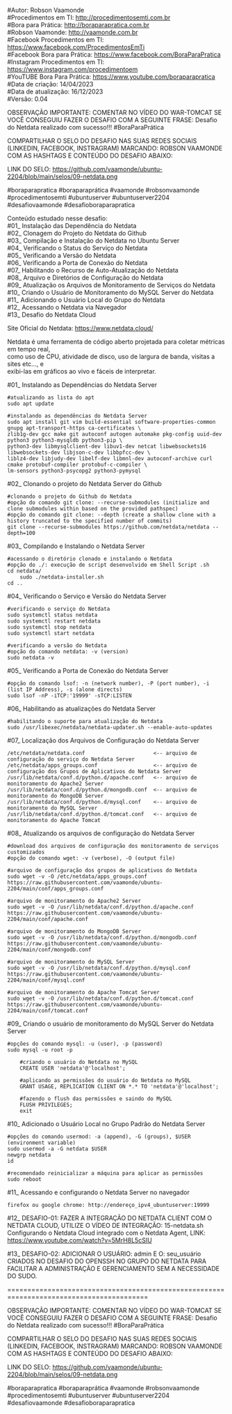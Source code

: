 #Autor: Robson Vaamonde<br>
#Procedimentos em TI: http://procedimentosemti.com.br<br>
#Bora para Prática: http://boraparapratica.com.br<br>
#Robson Vaamonde: http://vaamonde.com.br<br>
#Facebook Procedimentos em TI: https://www.facebook.com/ProcedimentosEmTi<br>
#Facebook Bora para Prática: https://www.facebook.com/BoraParaPratica<br>
#Instagram Procedimentos em TI: https://www.instagram.com/procedimentoem<br>
#YouTUBE Bora Para Prática: https://www.youtube.com/boraparapratica<br>
#Data de criação: 14/04/2023<br>
#Data de atualização: 16/12/2023<br>
#Versão: 0.04<br>

OBSERVAÇÃO IMPORTANTE: COMENTAR NO VÍDEO DO WAR-TOMCAT SE VOCÊ CONSEGUIU FAZER O DESAFIO COM 
A SEGUINTE FRASE: Desafio do Netdata realizado com sucesso!!! #BoraParaPrática

COMPARTILHAR O SELO DO DESAFIO NAS SUAS REDES SOCIAIS (LINKEDIN, FACEBOOK, INSTRAGRAM)
MARCANDO: ROBSON VAAMONDE COM AS HASHTAGS E CONTEÚDO DO DESAFIO ABAIXO: 

LINK DO SELO: https://github.com/vaamonde/ubuntu-2204/blob/main/selos/09-netdata.png

#boraparapratica #boraparaprática #vaamonde #robsonvaamonde #procedimentosemti #ubuntuserver 
#ubuntuserver2204 #desafiovaamonde #desafioboraparapratica

Conteúdo estudado nesse desafio:<br>
#01_ Instalação das Dependência do Netdata<br>
#02_ Clonagem do Projeto do Netdata do Github<br>
#03_ Compilação e Instalação do Netdata no Ubuntu Server<br>
#04_ Verificando o Status do Serviço do Netdata<br>
#05_ Verificando a Versão do Netdata<br>
#06_ Verificando a Porta de Conexão do Netdata<br>
#07_ Habilitando o Recurso de Auto-Atualização do Netdata<br>
#08_ Arquivo e Diretórios de Configuração do Netdata<br>
#09_ Atualização os Arquivos de Monitoramento de Serviços do Netdata<br>
#10_ Criando o Usuário de Monitoramento do MySQL Server do Netdata<br>
#11_ Adicionando o Usuário Local do Grupo do Netdata<br>
#12_ Acessando o Netdata via Navegador<br>
#13_ Desafio do Netdata Cloud<br>

Site Oficial do Netdata: https://www.netdata.cloud/<br>

Netdata é uma ferramenta de código aberto projetada para coletar métricas em tempo real,<br>
como uso de CPU, atividade de disco, uso de largura de banda, visitas a sites etc..., e<br>
exibi-las em gráficos ao vivo e fáceis de interpretar.

#01_ Instalando as Dependências do Netdata Server<br>

	#atualizando as lista do apt
	sudo apt update

	#instalando as dependências do Netdata Server
	sudo apt install git vim build-essential software-properties-common gnupg apt-transport-https ca-certificates \
	zlib1g-dev gcc make git autoconf autogen automake pkg-config uuid-dev python3 python3-mysqldb python3-pip \
	python3-dev libmysqlclient-dev libuv1-dev netcat libwebsockets16 libwebsockets-dev libjson-c-dev libbpfcc-dev \
	liblz4-dev libjudy-dev libelf-dev libmnl-dev autoconf-archive curl cmake protobuf-compiler protobuf-c-compiler \
	lm-sensors python3-psycopg2 python3-pymysql

#02_ Clonando o projeto do Netdata Server do Github<br>

	#clonando o projeto do Github do Netdata
	#opção do comando git clone: --recurse-submodules (initialize and clone submodules within based on the provided pathspec)
	#opção do comando git clone: --depth (create a shallow clone with a history truncated to the specified number of commits)
	git clone --recurse-submodules https://github.com/netdata/netdata --depth=100

#03_ Compilando e Instalando o Netdata Server<br>

	#acessando o diretório clonado e instalando o Netdata
	#opção do ./: execução de script desenvolvido em Shell Script .sh
	cd netdata/
		sudo ./netdata-installer.sh
	cd ..

#04_ Verificando o Serviço e Versão do Netdata Server<br>

	#verificando o serviço do Netdata
	sudo systemctl status netdata
	sudo systemctl restart netdata
	sudo systemctl stop netdata
	sudo systemctl start netdata

	#verificando a versão do Netdata
	#opção do comando netdata: -v (version)
	sudo netdata -v

#05_ Verificando a Porta de Conexão do Netdata Server<br>

	#opção do comando lsof: -n (network number), -P (port number), -i (list IP Address), -s (alone directs)
	sudo lsof -nP -iTCP:'19999' -sTCP:LISTEN

#06_ Habilitando as atualizações do Netdata Server

	#habilitando o suporte para atualização do Netdata
	sudo /usr/libexec/netdata/netdata-updater.sh --enable-auto-updates

#07_ Localização dos Arquivos de Configuração do Netdata Server<br>

	/etc/netdata/netdata.conf                      <-- arquivo de configuração do serviço do Netdata Server
	/etc/netdata/apps_groups.conf                  <-- arquivo de configuração dos Grupos de Aplicativos do Netdata Server
	/usr/lib/netdata/conf.d/python.d/apache.conf   <-- arquivo de monitoramento do Apache2 Server
	/usr/lib/netdata/conf.d/python.d/mongodb.conf  <-- arquivo de monitoramento do MongoDB Server
	/usr/lib/netdata/conf.d/python.d/mysql.conf    <-- arquivo de monitoramento do MySQL Server
	/usr/lib/netdata/conf.d/python.d/tomcat.conf   <-- arquivo de monitoramento do Apache Tomcat

#08_ Atualizando os arquivos de configuração do Netdata Server<br>

	#download dos arquivos de configuração dos monitoramento de serviços customizados
	#opção do comando wget: -v (verbose), -O (output file)

	#arquivo de configuração dos grupos de aplicativos do Netdata
	sudo wget -v -O /etc/netdata/apps_groups.conf https://raw.githubusercontent.com/vaamonde/ubuntu-2204/main/conf/apps_groups.conf

	#arquivo de monitoramento do Apache2 Server
	sudo wget -v -O /usr/lib/netdata/conf.d/python.d/apache.conf https://raw.githubusercontent.com/vaamonde/ubuntu-2204/main/conf/apache.conf

	#arquivo de monitoramento do MongoDB Server
	sudo wget -v -O /usr/lib/netdata/conf.d/python.d/mongodb.conf https://raw.githubusercontent.com/vaamonde/ubuntu-2204/main/conf/mongodb.conf

	#arquivo de monitoramento do MySQL Server
	sudo wget -v -O /usr/lib/netdata/conf.d/python.d/mysql.conf https://raw.githubusercontent.com/vaamonde/ubuntu-2204/main/conf/mysql.conf

	#arquivo de monitoramento do Apache Tomcat Server
	sudo wget -v -O /usr/lib/netdata/conf.d/python.d/tomcat.conf https://raw.githubusercontent.com/vaamonde/ubuntu-2204/main/conf/tomcat.conf

#09_ Criando o usuário de monitoramento do MySQL Server do Netdata Server<br>

	#opções do comando mysql: -u (user), -p (password)
	sudo mysql -u root -p

		#criando o usuário do Netdata no MySQL
		CREATE USER 'netdata'@'localhost';

		#aplicando as permissões do usuário do Netdata no MySQL
		GRANT USAGE, REPLICATION CLIENT ON *.* TO 'netdata'@'localhost';

		#fazendo o flush das permissões e saindo do MySQL
		FLUSH PRIVILEGES;
		exit

#10_ Adicionado o Usuário Local no Grupo Padrão do Netdata Server<br>

	#opções do comando usermod: -a (append), -G (groups), $USER (environment variable)
	sudo usermod -a -G netdata $USER
	newgrp netdata
	id
	
	#recomendado reinicializar a máquina para aplicar as permissões
	sudo reboot

#11_ Acessando e configurando o Netdata Server no navegador<br>

	firefox ou google chrome: http://endereço_ipv4_ubuntuserver:19999

#12_ DESAFIO-01: FAZER A INTEGRAÇÃO DO NETDATA CLIENT COM O NETDATA CLOUD, UTILIZE O VÍDEO DE 
INTEGRAÇÃO: 15-netdata.sh Configurando o Netdata Cloud integrado com o Netdata Agent, LINK:
https://www.youtube.com/watch?v=5MrH8L5cSIU

#13_ DESAFIO-02: ADICIONAR O USUÁRIO: admin E O: seu_usuário CRIADOS NO DESAFIO DO OPENSSH NO
GRUPO DO NETDATA PARA FACILITAR A ADMINISTRAÇÃO E GERENCIAMENTO SEM A NECESSIDADE DO SUDO.

=========================================================================================

OBSERVAÇÃO IMPORTANTE: COMENTAR NO VÍDEO DO WAR-TOMCAT SE VOCÊ CONSEGUIU FAZER O DESAFIO COM 
A SEGUINTE FRASE: Desafio do Netdata realizado com sucesso!!! #BoraParaPrática

COMPARTILHAR O SELO DO DESAFIO NAS SUAS REDES SOCIAIS (LINKEDIN, FACEBOOK, INSTRAGRAM)
MARCANDO: ROBSON VAAMONDE COM AS HASHTAGS E CONTEÚDO DO DESAFIO ABAIXO: 

LINK DO SELO: https://github.com/vaamonde/ubuntu-2204/blob/main/selos/09-netdata.png

#boraparapratica #boraparaprática #vaamonde #robsonvaamonde #procedimentosemti #ubuntuserver 
#ubuntuserver2204 #desafiovaamonde #desafioboraparapratica